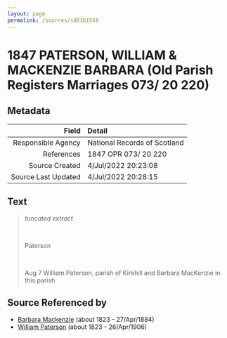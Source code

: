 ```yaml
---
layout: page
permalink: /sources/s86161558
---
```


# 1847 PATERSON, WILLIAM & MACKENZIE BARBARA (Old Parish Registers Marriages 073/ 20 220)

## Metadata
Field | Detail
---:|:---
Responsible Agency | National Records of Scotland
References | 1847 OPR 073/ 20 220
Source Created | 4/Jul/2022 20:23:08
Source Last Updated | 4/Jul/2022 20:28:15

## Text

> _tuncated extract_
>
> <br/>
>
> Paterson
>
> <br/>
>
> Aug 7 William Paterson, parish of Kirkhill and Barbara MacKenzie in this parish
>

## Source Referenced by

* [Barbara Mackenzie](../people/@28263584@-barbara-mackenzie-b1823-d1884-4-27.md) (about 1823 - 27/Apr/1884)
* [William Paterson](../people/@55148620@-william-paterson-b1823-d1906-4-26.md) (about 1823 - 26/Apr/1906)
